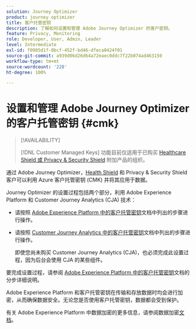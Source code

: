 ```yaml
---
solution: Journey Optimizer
product: journey optimizer
title: 客户托管密钥
description: 了解如何设置和管理 Adobe Journey Optimizer 的客户密钥。
feature: Privacy, Monitoring
role: Developer, User, Admin, Leader
level: Intermediate
exl-id: f0985d1f-0bcf-452f-bd46-dfeca0424f01
source-git-commit: a939d06d26d64a72eaec0ddc7f22b074ad463150
workflow-type: tm+mt
source-wordcount: '228'
ht-degree: 100%

---
```


# 设置和管理 Adobe Journey Optimizer 的客户托管密钥 {#cmk}

>[!AVAILABILITY]
>
>[!DNL Customer Managed Keys] 功能目前仅适用于已购买 [Healthcare Shield 或 Privacy &amp; Security Shield](https://experienceleague.adobe.com/docs/events/customer-data-management-voices-recordings/governance/healthcare-shield.html?lang=zh-Hans) 附加产品的组织。

通过 Adobe Journey Optimizer，[Health Shield](https://www.adobe.com/cn/trust/compliance/hipaa-ready.html) 和 Privacy &amp; Security Shield 客户可以利用 Azure 客户托管密钥 (CMK) 并将其应用于数据。

Journey Optimizer 的设置过程包括两个部分，利用 Adobe Experience Platform 和 Customer Journey Analytics (CJA) 技术：

* 请按照 [Adobe Experience Platform 中的客户托管密钥](https://experienceleague.adobe.com/docs/experience-platform/landing/governance-privacy-security/customer-managed-keys.html?lang=zh-Hans)文档中列出的步骤进行操作。
* 请按照 [Customer Journey Analytics 中的客户托管密钥](https://experienceleague.adobe.com/docs/analytics-platform/using/cja-privacy/cmk.html?lang=zh-Hans)文档中列出的步骤进行操作。

  即使您尚未购买 Customer Journey Analytics (CJA)，也必须完成此设置过程，因为后台会使用 CJA 的某些组件。

要完成设置过程，请参阅 [Adobe Experience Platform 中的客户托管密钥](https://experienceleague.adobe.com/docs/experience-platform/landing/governance-privacy-security/encryption.html?lang=zh-Hans)文档的分步详细说明。

Adobe Experience Platform 和客户托管密钥在传输和存放数据时均会进行加密，从而确保数据安全。无论您是否使用客户托管密钥，数据都会受到保护。

有关 Adobe Experience Platform 中数据加密的更多信息，请参阅数据加密[文档](https://experienceleague.adobe.com/docs/experience-platform/landing/governance-privacy-security/encryption.html?lang=zh-Hans)。
